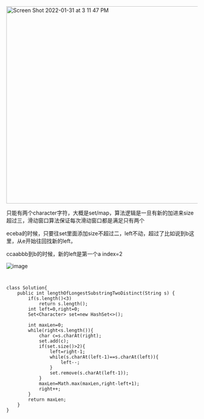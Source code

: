 <img width="519" alt="Screen Shot 2022-01-31 at 3 11 47 PM" src="https://user-images.githubusercontent.com/59748598/151888306-0b7ba0f0-209a-4120-a9cd-50e8fba48f2f.png">

只能有两个character字符，大概是set/map，算法逻辑是一旦有新的加进来size超过三，滑动窗口算法保证每次滑动窗口都是满足只有两个

eceba的时候，只要往set里面添加size不超过二，left不动，超过了比如说到b这里，从e开始往回找新的left，

ccaabbb到b的时候，新的left是第一个a index=2

![image](https://user-images.githubusercontent.com/59748598/151888508-65e07366-bb75-4256-a416-efe948043660.png)

```` 


class Solution{
    public int lengthOfLongestSubstringTwoDistinct(String s) {
        if(s.length()<3)
            return s.length();
        int left=0,right=0;
        Set<Character> set=new HashSet<>();
        
        int maxLen=0;
        while(right<s.length()){
            char c=s.charAt(right);
            set.add(c);
            if(set.size()>2){
                left=right-1;
                while(s.charAt(left-1)==s.charAt(left)){
                    left--;
                }
                set.remove(s.charAt(left-1));
            }
            maxLen=Math.max(maxLen,right-left+1);
            right++;            
        }
        return maxLen;
    }
}
````





